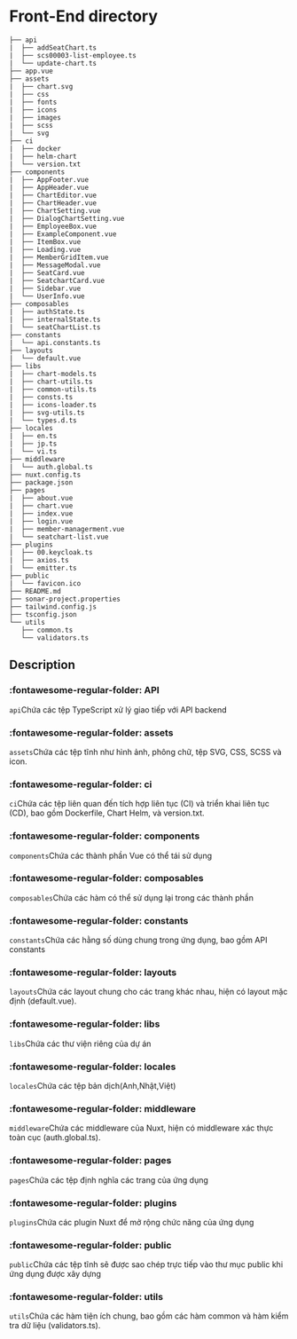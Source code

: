 # Front-End directory
```
├── api
|  ├── addSeatChart.ts
|  ├── scs00003-list-employee.ts
|  └── update-chart.ts
├── app.vue
├── assets
|  ├── chart.svg
|  ├── css
|  ├── fonts
|  ├── icons
|  ├── images
|  ├── scss
|  └── svg
├── ci
|  ├── docker
|  ├── helm-chart
|  └── version.txt
├── components
|  ├── AppFooter.vue
|  ├── AppHeader.vue
|  ├── ChartEditor.vue
|  ├── ChartHeader.vue
|  ├── ChartSetting.vue
|  ├── DialogChartSetting.vue
|  ├── EmployeeBox.vue
|  ├── ExampleComponent.vue
|  ├── ItemBox.vue
|  ├── Loading.vue
|  ├── MemberGridItem.vue
|  ├── MessageModal.vue
|  ├── SeatCard.vue
|  ├── SeatchartCard.vue
|  ├── Sidebar.vue
|  └── UserInfo.vue
├── composables
|  ├── authState.ts
|  ├── internalState.ts
|  └── seatChartList.ts
├── constants
|  └── api.constants.ts
├── layouts
|  └── default.vue
├── libs
|  ├── chart-models.ts
|  ├── chart-utils.ts
|  ├── common-utils.ts
|  ├── consts.ts
|  ├── icons-loader.ts
|  ├── svg-utils.ts
|  └── types.d.ts
├── locales
|  ├── en.ts
|  ├── jp.ts
|  └── vi.ts
├── middleware
|  └── auth.global.ts
├── nuxt.config.ts
├── package.json
├── pages
|  ├── about.vue
|  ├── chart.vue
|  ├── index.vue
|  ├── login.vue
|  ├── member-managerment.vue
|  └── seatchart-list.vue
├── plugins
|  ├── 00.keycloak.ts
|  ├── axios.ts
|  └── emitter.ts
├── public
|  └── favicon.ico
├── README.md
├── sonar-project.properties
├── tailwind.config.js
├── tsconfig.json
└── utils
   ├── common.ts
   └── validators.ts
```
## Description
### :fontawesome-regular-folder: API
`api`Chứa các tệp TypeScript xử lý giao tiếp với API backend
### :fontawesome-regular-folder: assets
`assets`Chứa các tệp tĩnh như hình ảnh, phông chữ, tệp SVG, CSS, SCSS và icon.
### :fontawesome-regular-folder: ci
`ci`Chứa các tệp liên quan đến tích hợp liên tục (CI) và triển khai liên tục (CD), bao gồm Dockerfile, Chart Helm, và version.txt.
### :fontawesome-regular-folder: components
`components`Chứa các thành phần Vue có thể tái sử dụng
### :fontawesome-regular-folder: composables
`composables`Chứa các hàm có thể sử dụng lại trong các thành phần
### :fontawesome-regular-folder: constants
`constants`Chứa các hằng số dùng chung trong ứng dụng, bao gồm API constants 
### :fontawesome-regular-folder: layouts
`layouts`Chứa các layout chung cho các trang khác nhau, hiện có layout mặc định (default.vue).
### :fontawesome-regular-folder: libs
`libs`Chứa các thư viện riêng của dự án
### :fontawesome-regular-folder: locales
`locales`Chứa các tệp bản dịch(Anh,Nhật,Việt)
### :fontawesome-regular-folder: middleware
`middleware`Chứa các middleware của Nuxt, hiện có middleware xác thực toàn cục (auth.global.ts).
### :fontawesome-regular-folder: pages
`pages`Chứa các tệp định nghĩa các trang của ứng dụng
### :fontawesome-regular-folder: plugins
`plugins`Chứa các plugin Nuxt để mở rộng chức năng của ứng dụng
### :fontawesome-regular-folder: public
`public`Chứa các tệp tĩnh sẽ được sao chép trực tiếp vào thư mục public khi ứng dụng được xây dựng
### :fontawesome-regular-folder: utils
`utils`Chứa các hàm tiện ích chung, bao gồm các hàm common và hàm kiểm tra dữ liệu (validators.ts).